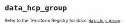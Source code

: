 # `data_hcp_group`

Refer to the Terraform Registry for docs: [`data_hcp_group`](https://registry.terraform.io/providers/hashicorp/hcp/0.93.0/docs/data-sources/group).
